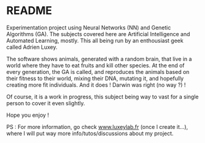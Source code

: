 # README
Experimentation project using Neural Networks (NN) and Genetic Algorithms (GA).
The subjects covered here are Artificial Intelligence and Automated Learning, mostly. This all being run by an enthousiast geek called Adrien Luxey.

The software shows animals, generated with a random brain, that live in a world where they have to eat fruits and kill other species.
At the end of every generation, the GA is called, and reproduces the animals based on their fitness to their world, mixing their DNA, mutating it, and hopefully creating more fit individuals.
And it does ! Darwin was right (no way ?) !

Of course, it is a work in progress, this subject being way to vast for a single person to cover it even slightly.

Hope you enjoy !

PS : For more information, go check www.luxeylab.fr (once I create it...), where I will put way more info/tutos/discussions about my project.

